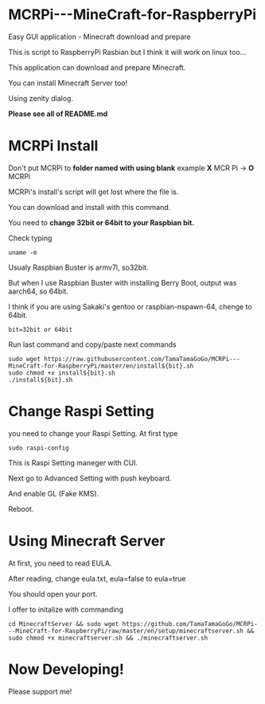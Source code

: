 # MCRPi---MineCraft-for-RaspberryPi

Easy GUI application - Minecraft download and prepare 

This is script to RaspberryPi Rasbian but I think it will work on linux too...

This application can download and prepare Minecraft.

You can install Minecraft Server too!

Using zenity dialog.

**Please see all of README.md**

# MCRPi Install
Don't put MCRPi to **folder named with using blank**    example  **X** MCR Pi -> **O** MCRPi

MCRPi's install's script will get lost where the file is.

You can download and install with this command. 

You need to **change 32bit or 64bit to your Raspbian bit.**

Check typing


    uname -m

Usualy Raspbian Buster is armv7l, so32bit.

But when I use Raspbian Buster with installing Berry Boot, output was aarch64, so 64bit.

I think if you are using Sakaki's gentoo or raspbian-nspawn-64, chenge to 64bit.

    bit=32bit or 64bit
    
Run last command and copy/paste next commands

    sudo wget https://raw.githubusercontent.com/TamaTamaGoGo/MCRPi---MineCraft-for-RaspberryPi/master/en/install${bit}.sh
    sudo chmod +x install${bit}.sh
    ./install${bit}.sh
    
    
# Change Raspi Setting
you need to change your Raspi Setting.
At first type
    
    sudo raspi-config
    
This is Raspi Setting maneger with CUI.

Next go to Advanced Setting with push keyboard.

And enable GL (Fake KMS).

Reboot.

# Using Minecraft Server
At first, you need to read EULA.

After reading, change eula.txt, eula=false to eula=true

You should open your port.

I offer to initalize with commanding

    cd MinecraftServer && sudo wget https://github.com/TamaTamaGoGo/MCRPi---MineCraft-for-RaspberryPi/raw/master/en/setup/minecraftserver.sh && sudo chmod +x minecraftserver.sh && ./minecraftserver.sh

# Now Developing!
Please support me!
